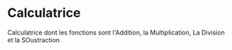# Calculatrice
Calculatrice dont les fonctions sont l'Addition, la Multiplication, La Division et la SOustraction
